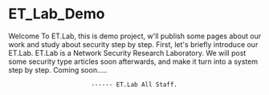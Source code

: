 # ET_Lab_Demo
Welcome To ET.Lab, this is demo project, w'll publish some pages about our work and study about security step by step.
First, let's briefly introduce our ET.Lab. ET.Lab is a Network Security Research Laboratory.
We will post some security type articles soon afterwards, and make it turn into a system step by step.
Coming soon.....

                           ------ ET.Lab All Staff.
